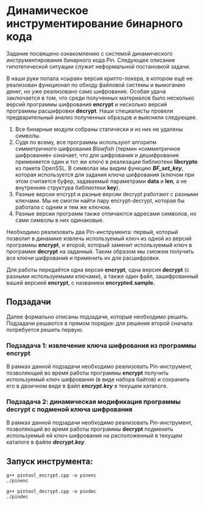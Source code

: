 # Динамическое инструментирование бинарного кода

Задание посвящено ознакомлению с системой динамического инструментирования бинарного кода Pin. Следующее описание гипотетической ситуации служит неформальной постановкой задачи.

В наши руки попала «сырая» версия крипто-локера, в котором ещё не реализован функционал по обходу файловой системы и вымоганию денег, но уже реализовано само шифрование. Особая удача заключается в том, что среди полученных материалов было несколько версий программы шифрования **encrypt** и несколько версий программы расшифровки **decrypt**. Наши специалисты провели предварительный анализ полученных образцов и выяснили следующее.

1. Все бинарные модули собраны статически и из них не удалены символы. 
2. Судя по всему, все программы используют алгоритм симметричного шифрования _Blowfish_ (термин «симметричное шифрование» означает, что для шифрования и дешифрования применяется один и тот же ключ) в реализации библиотеки **libcrypto** из пакета OpenSSL. В символах мы видим функцию **_BF_set_key_**, которая используется для задания ключа шифрования (ключом при этом считается буфер, задаваемый параметрами **data** и **len**, а не внутренняя структура библиотеки **key**). 
3. Разные версии encrypt и разные версии decrypt работают с разными ключами. Мы не смогли найти пару encrypt-decrypt, которая бы работала с одним и тем же ключом. 
4. Разные версии программ также отличаются адресами символов, но сами символы в них одинаковые.

Необходимо реализовать два Pin-инструмента: первый, который позволит в динамике извлечь используемый ключ из одной из версий программы **encrypt**, и второй, который заменит используемый ключ в программе **decrypt** на заданный. Таким образом мы сможем получить все ключи шифрования и применить их для расшифровки.

Для работы передаётся одна версия **encrypt**, одна версия **decrypt** (с разными используемыми ключами), а также один файл, зашифрованный вашей версией **encrypt**, с названием **encrypted.sample.** 

## Подзадачи

Далее формально описаны подзадачи, которые необходимо решить. Подзадачи решаются в прямом порядке: для решения второй сначала потребуется решить первую. 

### Подзадача 1: извлечение ключа шифрования из программы encrypt

В рамках данной подзадачи необходимо реализовать Pin-инструмент, позволяющий во время работы программы **encrypt** получить используемый ключ шифрования (в виде набора байтов) и сохранить его в двоичном виде в файл **_encrypt.key_** в текущем каталоге. 

### Подзадача 2: динамическая модификация программы decrypt с подменой ключа шифрования

В рамках данной подзадачи необходимо реализовать Pin-инструмент, позволяющий во время работы программы **decrypt** подменить используемый ей ключ шифрования на расположенный в текущем каталоге в файле **_decrypt.key_**. 

## Запуск инструмента:

```shell 
g++ pintool_encrypt.cpp -o pinenc
./pinenc

g++ pintool_decrypt.cpp -o pindec
./pindec
```

